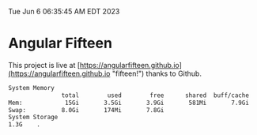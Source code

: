 Tue Jun  6 06:35:45 AM EDT 2023

# Angular Fifteen


This project is live at [https://angularfifteen.github.io](https://angularfifteen.github.io "fifteen!") thanks to Github.

```bash
System Memory
               total        used        free      shared  buff/cache   available
Mem:            15Gi       3.5Gi       3.9Gi       581Mi       7.9Gi        10Gi
Swap:          8.0Gi       174Mi       7.8Gi
System Storage
1.3G	.
```
```bash
